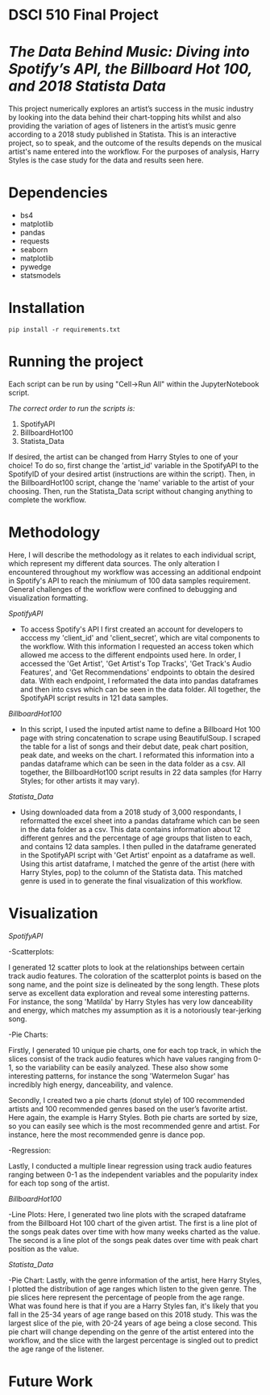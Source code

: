 # DSCI 510 Final Project
# *The Data Behind Music: Diving into Spotify’s API, the Billboard Hot 100, and 2018 Statista Data*
This project numerically explores an artist’s success in the music industry by looking into the data behind their chart-topping hits whilst and also providing the variation of ages of listeners in the artist’s music genre according to a 2018 study published in Statista. This is an interactive project, so to speak, and the outcome of the results depends on the musical artist's name entered into the workflow. For the purposes of analysis, Harry Styles is the case study for the data and results seen here. 

# Dependencies
- bs4
- matplotlib
- pandas
- requests
- seaborn
- matplotlib
- pywedge
- statsmodels

# Installation
``` 
pip install -r requirements.txt
``` 
# Running the project
Each script can be run by using "Cell->Run All" within the JupyterNotebook script.

*The correct order to run the scripts is:*
 1. SpotifyAPI
 2. BillboardHot100
 3. Statista_Data


If desired, the artist can be changed from Harry Styles to one of your choice! To do so, first change the 'artist_id' variable in the SpotifyAPI to the SpotifyID of your desired artist (instructions are within the script). Then, in the BillboardHot100 script, change the 'name' variable to the artist of your choosing. Then, run the Statista_Data script without changing anything to complete the workflow. 

# Methodology
Here, I will describe the methodology as it relates to each individual script, which represent my different data sources. The only alteration I encountered throughout my workflow was accessing an additional endpoint in Spotify's API to reach the miniumum of 100 data samples requirement. General challenges of the workflow were confined to debugging and visualization formatting. 

*SpotifyAPI*
- To access Spotify's API I first created an account for developers to acccess my 'client_id' and 'client_secret', which are vital components to the workflow. With this information I requested an access token which allowed me access to the different endpoints used here. In order, I accessed the 'Get Artist', 'Get Artist's Top Tracks', 'Get Track's Audio Features', and 'Get Recommendations' endpoints to obtain the desired data. With each endpoint, I reformated the data into pandas dataframes and then into csvs which can be seen in the data folder. All together, the SpotifyAPI script results in 121 data samples. 

*BillboardHot100*
- In this script, I used the inputed artist name to define a Billboard Hot 100 page with string concatenation to scrape using BeautifulSoup. I scraped the table for a list of songs and their debut date, peak chart position, peak date, and weeks on the chart. I reformated this information into a pandas dataframe which can be seen in the data folder as a csv. All together, the BillboardHot100 script results in 22 data samples (for Harry Styles; for other artists it may vary). 

*Statista_Data*
- Using downloaded data from a 2018 study of 3,000 respondants, I reformatted the excel sheet into a pandas dataframe which can be seen in the data folder as a csv. This data contains information about 12 different genres and the percentage of age groups that listen to each, and contains 12 data samples. I then pulled in the dataframe generated in the SpotifyAPI script with 'Get Artist' enpoint as a dataframe as well. Using this artist dataframe, I matched the genre of the artist (here with Harry Styles, pop) to the column of the Statista data. This matched genre is used in to generate the final visualization of this workflow. 

# Visualization
*SpotifyAPI*

-Scatterplots:

I generated 12 scatter plots to look at the relationships between certain track audio features. The coloration of the scatterplot points is based on the song name, and the point size is delineated by the song length. These plots serve as excellent data exploration and reveal some interesting patterns. For instance, the song 'Matilda' by Harry Styles has very low danceability and energy, which matches my assumption as it is a notoriously tear-jerking song. 

-Pie Charts: 

Firstly, I generated 10 unique pie charts, one for each top track, in which the slices consist of the track audio features which have values ranging from 0-1, so the variability can be easily analyzed. These also show some interesting patterns, for instance the song 'Watermelon Sugar' has incredibly high energy, danceability, and valence. 

Secondly, I created two a pie charts (donut style) of 100 recommended artists and 100 recommended genres based on the user’s favorite artist. Here again, the example is Harry Styles. Both pie charts are sorted by size, so you can easily see which is the most recommended genre and artist. For instance, here the most recommended genre is dance pop.

-Regression:

Lastly, I conducted a multiple linear regression using track audio features ranging between 0-1 as the independent variables and the popularity index for each top song of the artist.


*BillboardHot100*

-Line Plots:
Here, I generated two line plots with the scraped dataframe from the Billboard Hot 100 chart of the given artist. The first is a line plot of the songs peak dates over time with how many weeks charted as the value. The second is a line plot of the songs peak dates over time with peak chart position as the value.

*Statista_Data*

-Pie Chart:
Lastly, with the genre information of the artist, here Harry Styles, I plotted the distribution of age ranges which listen to the given genre. The pie slices here represent the percentage of people from the age range. What was found here is that if you are a Harry Styles fan, it's likely that you fall in the 25-34 years of age range based on this 2018 study. This was the largest slice of the pie, with 20-24 years of age being a close second. This pie chart will change depending on the genre of the artist entered into the workflow, and the slice with the largest percentage is singled out to predict the age range of the listener. 

# Future Work
